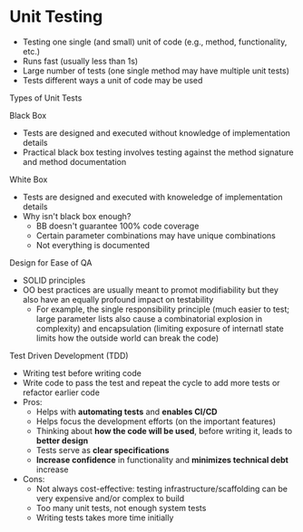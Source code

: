 # Unit Testing

* Testing one single \(and small\) unit of code \(e.g., method, functionality, etc.\)
* Runs fast \(usually less than 1s\)
* Large number of tests \(one single method may have multiple unit tests\)
* Tests different ways a unit of code may be used

Types of Unit Tests

Black Box

* Tests are designed and executed without knowledge of implementation details
* Practical black box testing involves testing against the method signature and method documentation

White Box

* Tests are designed and executed with knoweledge of implementation details
* Why isn't black box enough?
  * BB doesn't guarantee 100% code coverage
  * Certain parameter combinations may have unique combinations
  * Not everything is documented

Design for Ease of QA

* SOLID principles
* OO best practices are usually meant to promot modifiability but they also have an equally profound impact on testability
  * For example, the single responsibility principle \(much easier to test; large parameter lists also cause a combinatorial explosion in complexity\) and encapsulation \(limiting exposure of internatl state limits how the outside world can break the code\)

Test Driven Development \(TDD\)

* Writing test before writing code
* Write code to pass the test and repeat the cycle to add more tests or refactor earlier code
* Pros:
  * Helps with **automating tests** and **enables CI/CD**
  * Helps focus the development efforts \(on the important features\)
  * Thinking about **how the code will be used**, before writing it, leads to **better design**
  * Tests serve as **clear specifications**
  * **Increase confidence** in functionality and **minimizes technical debt** increase
* Cons:
  * Not always cost-effective: testing infrastructure/scaffolding can be very expensive and/or complex to build
  * Too many unit tests, not enough system tests
  * Writing tests takes more time initially



